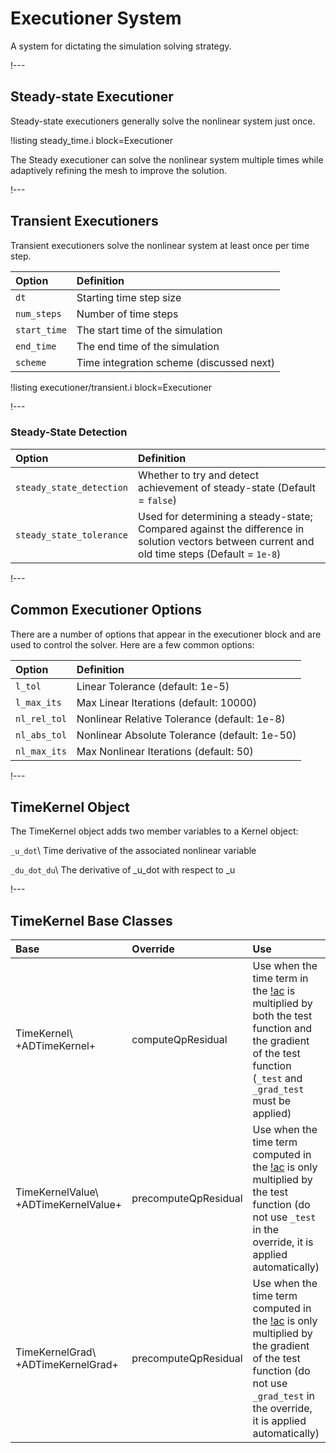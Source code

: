 # Executioner System

A system for dictating the simulation solving strategy.

!---

## Steady-state Executioner

Steady-state executioners generally solve the nonlinear system just once.

!listing steady_time.i block=Executioner

The Steady executioner can solve the nonlinear system multiple times while adaptively
refining the mesh to improve the solution.

!---

## Transient Executioners

Transient executioners solve the nonlinear system at least once per time step.

| Option | Definition
| :- | :- |
| `dt` | Starting time step size |
| `num_steps` | Number of time steps |
| `start_time` | The start time of the simulation |
| `end_time` | The end time of the simulation |
| `scheme` | Time integration scheme (discussed next) |


!listing executioner/transient.i block=Executioner

!---

### Steady-State Detection

| Option | Definition |
| :- | :- |
| `steady_state_detection` | Whether to try and detect achievement of steady-state (Default = `false`) |
| `steady_state_tolerance` | Used for determining a steady-state; Compared against the difference in solution vectors between current and old time steps (Default = `1e-8`) |

!---

## Common Executioner Options

There are a number of options that appear in the executioner block and are used to control the
solver. Here are a few common options:

| Option | Definition |
| :- | :- |
| `l_tol` | Linear Tolerance (default: 1e-5) |
| `l_max_its` | Max Linear Iterations (default: 10000) |
| `nl_rel_tol` | Nonlinear Relative Tolerance (default: 1e-8) |
| `nl_abs_tol` | Nonlinear Absolute Tolerance (default: 1e-50) |
| `nl_max_its` | Max Nonlinear Iterations (default: 50) |


!---

## TimeKernel Object

The TimeKernel object adds two member variables to a Kernel object:

`_u_dot`\\
Time derivative of the associated nonlinear variable

`_du_dot_du`\\
The derivative of _u_dot with respect to _u

!---

## TimeKernel Base Classes

| Base | Override | Use |
| :- | :- | :- |
| TimeKernel\\ +ADTimeKernel+ | computeQpResidual | Use when the time term in the [!ac](PDE) is multiplied by both the test function and the gradient of the test function (`_test` and `_grad_test` must be applied) |
| TimeKernelValue\\ +ADTimeKernelValue+ | precomputeQpResidual | Use when the time term computed in the [!ac](PDE) is only multiplied by the test function (do not use `_test` in the override, it is applied automatically) |
| TimeKernelGrad\\ +ADTimeKernelGrad+ | precomputeQpResidual | Use when the time term computed in the [!ac](PDE) is only multiplied by the gradient of the test function (do not use `_grad_test` in the override, it is applied automatically) |
